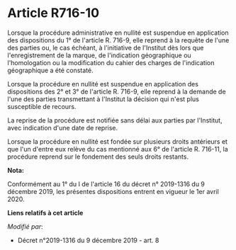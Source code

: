 # Article R716-10

Lorsque la procédure administrative en nullité est suspendue en application des dispositions du 1° de l'article R. 716-9,
elle reprend à la requête de l'une des parties ou, le cas échéant, à l'initiative de l'Institut dès lors que l'enregistrement
de la marque, de l'indication géographique ou l'homologation ou la modification du cahier des charges de l'indication
géographique a été constaté.

Lorsque la procédure en nullité est suspendue en application des dispositions des 2° et 3° de l'article R. 716-9, elle
reprend à la demande de l'une des parties transmettant à l'Institut la décision qui n'est plus susceptible de recours.

La reprise de la procédure est notifiée sans délai aux parties par l'Institut, avec indication d'une date de reprise.

Lorsque la procédure en nullité est fondée sur plusieurs droits antérieurs et que l'un d'entre eux relève du cas mentionné
aux 6° de l'article R. 716-11, la procédure reprend sur le fondement des seuls droits restants.

**Nota:**

Conformément au 1° du I de l'article 16 du décret n° 2019-1316 du 9 décembre 2019, les présentes dispositions entrent en
vigueur le 1er avril 2020.

**Liens relatifs à cet article**

_Modifié par_:

  - Décret n°2019-1316 du 9 décembre 2019 - art. 8
